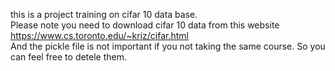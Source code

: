 this is a project training on cifar 10 data base.  
Please note you need to download cifar 10 data from this website https://www.cs.toronto.edu/~kriz/cifar.html  
And the pickle file is not important if you not taking the same course. So you can feel free to detele them.
